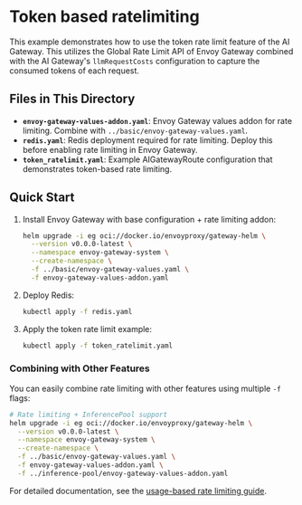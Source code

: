 # Token based ratelimiting

This example demonstrates how to use the token rate limit feature of the AI Gateway.
This utilizes the Global Rate Limit API of Envoy Gateway combined with the
AI Gateway's `llmRequestCosts` configuration to capture the consumed tokens
of each request.

## Files in This Directory

- **`envoy-gateway-values-addon.yaml`**: Envoy Gateway values addon for rate limiting. Combine with `../basic/envoy-gateway-values.yaml`.
- **`redis.yaml`**: Redis deployment required for rate limiting. Deploy this before enabling rate limiting in Envoy Gateway.
- **`token_ratelimit.yaml`**: Example AIGatewayRoute configuration that demonstrates token-based rate limiting.

## Quick Start

1. Install Envoy Gateway with base configuration + rate limiting addon:

   ```bash
   helm upgrade -i eg oci://docker.io/envoyproxy/gateway-helm \
     --version v0.0.0-latest \
     --namespace envoy-gateway-system \
     --create-namespace \
     -f ../basic/envoy-gateway-values.yaml \
     -f envoy-gateway-values-addon.yaml
   ```

2. Deploy Redis:

   ```bash
   kubectl apply -f redis.yaml
   ```

3. Apply the token rate limit example:
   ```bash
   kubectl apply -f token_ratelimit.yaml
   ```

### Combining with Other Features

You can easily combine rate limiting with other features using multiple `-f` flags:

```bash
# Rate limiting + InferencePool support
helm upgrade -i eg oci://docker.io/envoyproxy/gateway-helm \
  --version v0.0.0-latest \
  --namespace envoy-gateway-system \
  --create-namespace \
  -f ../basic/envoy-gateway-values.yaml \
  -f envoy-gateway-values-addon.yaml \
  -f ../inference-pool/envoy-gateway-values-addon.yaml
```

For detailed documentation, see the [usage-based rate limiting guide](https://gateway.envoyproxy.io/ai-gateway/docs/capabilities/traffic/usage-based-ratelimiting).
